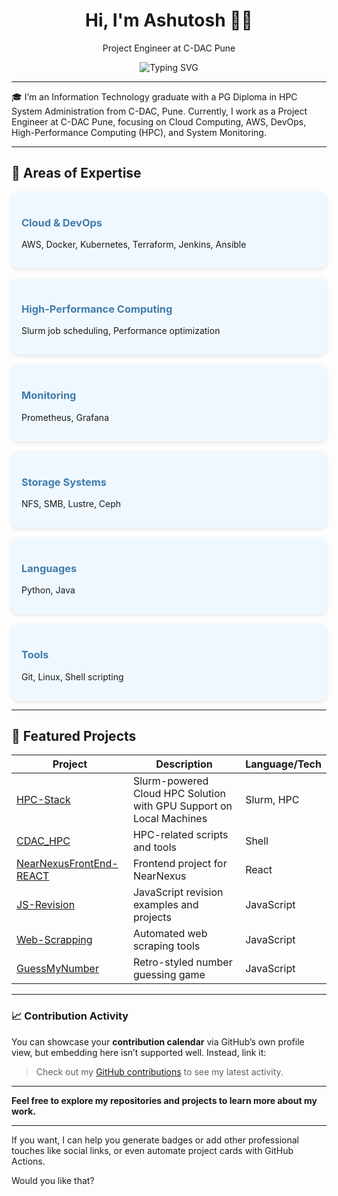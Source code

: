 <h1 align="center">Hi, I'm Ashutosh 👨‍💻</h1>

<p align="center">Project Engineer at C-DAC Pune</p>

<p align="center">
  <img src="https://readme-typing-svg.demolab.com?font=Fira+Code&weight=600&size=20&pause=1000&color=3F7CAC&center=true&vCenter=true&width=500&height=40&lines=High+Performance+Computing;Cloud+Computing;System+Monitoring;DevOps" alt="Typing SVG" />
</p>

---

🎓 I’m an Information Technology graduate with a PG Diploma in HPC System Administration from C-DAC, Pune. Currently, I work as a Project Engineer at C-DAC Pune, focusing on Cloud Computing, AWS, DevOps, High-Performance Computing (HPC), and System Monitoring.

---

## 🔧 Areas of Expertise

<div style="display: flex; gap: 1rem; justify-content: center; flex-wrap: wrap;">

<div style="flex: 1 1 250px; background: #f0f8ff; border-radius: 10px; padding: 1rem; box-shadow: 0 2px 6px rgba(0,0,0,0.1);">
  <h3 style="color: #3F7CAC;">Cloud & DevOps</h3>
  <p>AWS, Docker, Kubernetes, Terraform, Jenkins, Ansible</p>
</div>

<div style="flex: 1 1 250px; background: #f0f8ff; border-radius: 10px; padding: 1rem; box-shadow: 0 2px 6px rgba(0,0,0,0.1);">
  <h3 style="color: #3F7CAC;">High-Performance Computing</h3>
  <p>Slurm job scheduling, Performance optimization</p>
</div>

<div style="flex: 1 1 250px; background: #f0f8ff; border-radius: 10px; padding: 1rem; box-shadow: 0 2px 6px rgba(0,0,0,0.1);">
  <h3 style="color: #3F7CAC;">Monitoring</h3>
  <p>Prometheus, Grafana</p>
</div>

<div style="flex: 1 1 250px; background: #f0f8ff; border-radius: 10px; padding: 1rem; box-shadow: 0 2px 6px rgba(0,0,0,0.1);">
  <h3 style="color: #3F7CAC;">Storage Systems</h3>
  <p>NFS, SMB, Lustre, Ceph</p>
</div>

<div style="flex: 1 1 250px; background: #f0f8ff; border-radius: 10px; padding: 1rem; box-shadow: 0 2px 6px rgba(0,0,0,0.1);">
  <h3 style="color: #3F7CAC;">Languages</h3>
  <p>Python, Java</p>
</div>

<div style="flex: 1 1 250px; background: #f0f8ff; border-radius: 10px; padding: 1rem; box-shadow: 0 2px 6px rgba(0,0,0,0.1);">
  <h3 style="color: #3F7CAC;">Tools</h3>
  <p>Git, Linux, Shell scripting</p>
</div>

</div>

---

## 📂 Featured Projects

| Project | Description | Language/Tech |
|-|-|-|
| [HPC-Stack](https://github.com/ASHUTOSH-SG/HPC-Stack-A-Slurm-powered-Cloud-HPC-Solution-with-GPU-Support-on-Local-Machines) | Slurm-powered Cloud HPC Solution with GPU Support on Local Machines | Slurm, HPC |
| [CDAC_HPC](https://github.com/ASHUTOSH-SG/CDAC_HPC) | HPC-related scripts and tools | Shell |
| [NearNexusFrontEnd-REACT](https://github.com/ASHUTOSH-SG/NearNexusFrontEnd-REACT) | Frontend project for NearNexus | React |
| [JS-Revision](https://github.com/ASHUTOSH-SG/JS-Revision) | JavaScript revision examples and projects | JavaScript |
| [Web-Scrapping](https://github.com/ASHUTOSH-SG/Web-Scrapping) | Automated web scraping tools | JavaScript |
| [GuessMyNumber](https://github.com/ASHUTOSH-SG/GuessMyNumber) | Retro-styled number guessing game | JavaScript |

---

### 📈 Contribution Activity

You can showcase your **contribution calendar** via GitHub’s own profile view, but embedding here isn’t supported well. Instead, link it:

> Check out my [GitHub contributions](https://github.com/ASHUTOSH-SG) to see my latest activity.

---

**Feel free to explore my repositories and projects to learn more about my work.**

---

If you want, I can help you generate badges or add other professional touches like social links, or even automate project cards with GitHub Actions.

Would you like that?
